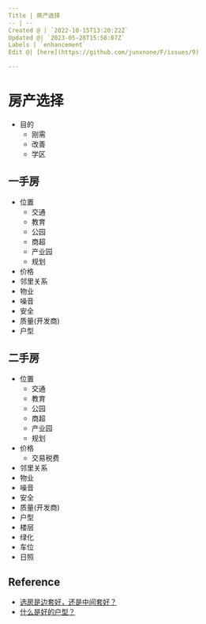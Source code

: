 ```yaml
---
Title | 房产选择
-- | --
Created @ | `2022-10-15T13:20:22Z`
Updated @| `2023-05-28T15:58:07Z`
Labels | `enhancement`
Edit @| [here](https://github.com/junxnone/F/issues/9)

---
```

# 房产选择
- 目的
  - 刚需
  - 改善
  - 学区

## 一手房
- 位置
  - 交通
  - 教育
  - 公园
  - 商超
  - 产业园
  - 规划
- 价格
- 邻里关系
- 物业
- 噪音
- 安全
- 质量(开发商)
- 户型




## 二手房
- 位置
  - 交通
  - 教育
  - 公园
  - 商超
  - 产业园
  - 规划
- 价格
  - 交易税费
- 邻里关系
- 物业
- 噪音
- 安全
- 质量(开发商)
- 户型
- 楼层
- 绿化
- 车位
- 日照






## Reference

- [选房是边套好，还是中间套好？](https://zhuanlan.zhihu.com/p/55104445)
- [什么是好的户型？](https://www.zhihu.com/question/23622903)



